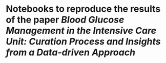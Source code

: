 # Notebooks to reproduce the results of the paper *Blood Glucose Management in the Intensive Care Unit: Curation Process and Insights from a Data-driven Approach*
